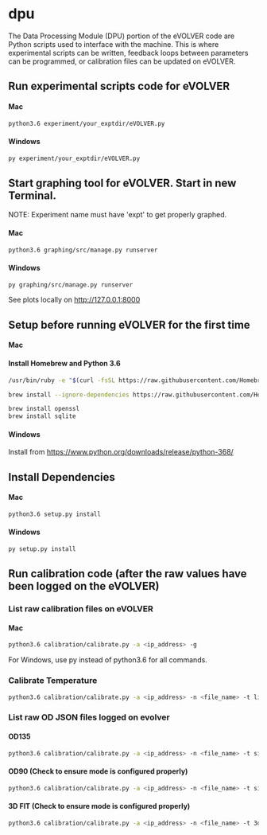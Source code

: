 dpu
===
The Data Processing Module (DPU) portion of the eVOLVER code are Python scripts used to interface with the machine. This is where experimental scripts can be written, feedback loops between parameters can be programmed, or calibration files can be updated on eVOLVER.

## Run experimental scripts code for eVOLVER

#### Mac
```sh
python3.6 experiment/your_exptdir/eVOLVER.py
```

#### Windows
```sh
py experiment/your_exptdir/eVOLVER.py
```


## Start graphing tool for eVOLVER. Start in new Terminal.

NOTE: Experiment name must have 'expt' to get properly graphed.

#### Mac
```sh
python3.6 graphing/src/manage.py runserver
```
#### Windows
```sh
py graphing/src/manage.py runserver
```


See plots locally on http://127.0.0.1:8000




## Setup before running eVOLVER for the first time

#### Mac

#### Install Homebrew and Python 3.6

```sh
/usr/bin/ruby -e "$(curl -fsSL https://raw.githubusercontent.com/Homebrew/install/master/install)"
```

```sh
brew install --ignore-dependencies https://raw.githubusercontent.com/Homebrew/homebrew-core/f2a764ef944b1080be64bd88dca9a1d80130c558/Formula/python.rb
```

```sh
brew install openssl
brew install sqlite
```

#### Windows

Install from https://www.python.org/downloads/release/python-368/




## Install Dependencies

#### Mac
```sh
python3.6 setup.py install
```

#### Windows
```sh
py setup.py install
```



## Run calibration code (after the raw values have been logged on the eVOLVER)

### List raw calibration files on eVOLVER 

#### Mac
```sh
python3.6 calibration/calibrate.py -a <ip_address> -g
```

For Windows, use py instead of python3.6 for all commands.

### Calibrate Temperature

```sh
python3.6 calibration/calibrate.py -a <ip_address> -n <file_name> -t linear -f <name_after_fit> -p temp
```

### List raw OD JSON files logged on evolver 

#### OD135
```sh
python3.6 calibration/calibrate.py -a <ip_address> -n <file_name> -t sigmoid -f <name_after_fit> -p od_135
```

#### OD90 (Check to ensure mode is configured properly)
```sh
python3.6 calibration/calibrate.py -a <ip_address> -n <file_name> -t sigmoid -f <name_after_fit> -p od_90
```

#### 3D FIT (Check to ensure mode is configured properly)
```sh
python3.6 calibration/calibrate.py -a <ip_address> -n <file_name> -t 3d -f <name_after_fit> -p od_90,od_135
```


